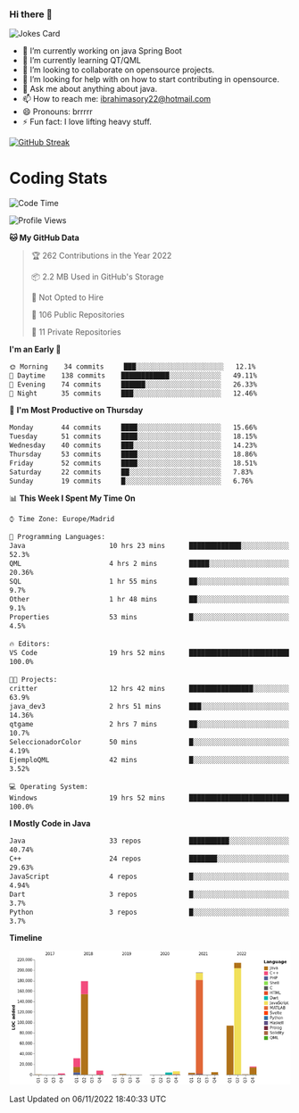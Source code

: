 ### Hi there 👋

![Jokes Card](https://readme-jokes.vercel.app/api)

- 🔭 I’m currently working on java Spring Boot
- 🌱 I’m currently learning QT/QML
- 👯 I’m looking to collaborate on opensource projects. 
- 🤔 I’m looking for help with on how to start contributing in opensource.
- 💬 Ask me about anything about java.
- 📫 How to reach me: ibrahimasory22@hotmail.com
- 😄 Pronouns: brrrrr
- ⚡ Fun fact: I love lifting heavy stuff.

[![GitHub Streak](https://github-readme-streak-stats.herokuapp.com/?user=sorydi3)](https://git.io/streak-stats)

Coding Stats
============


<!--START_SECTION:waka-->
![Code Time](http://img.shields.io/badge/Code%20Time-18%20hrs%2017%20mins-blue)

![Profile Views](http://img.shields.io/badge/Profile%20Views-94-blue)

**🐱 My GitHub Data** 

> 🏆 262 Contributions in the Year 2022
 > 
> 📦 2.2 MB Used in GitHub's Storage 
 > 
> 🚫 Not Opted to Hire
 > 
> 📜 106 Public Repositories 
 > 
> 🔑 11 Private Repositories  
 > 
**I'm an Early 🐤** 

```text
🌞 Morning    34 commits     ███░░░░░░░░░░░░░░░░░░░░░░   12.1% 
🌆 Daytime    138 commits    ████████████░░░░░░░░░░░░░   49.11% 
🌃 Evening    74 commits     ██████░░░░░░░░░░░░░░░░░░░   26.33% 
🌙 Night      35 commits     ███░░░░░░░░░░░░░░░░░░░░░░   12.46%

```
📅 **I'm Most Productive on Thursday** 

```text
Monday       44 commits     ████░░░░░░░░░░░░░░░░░░░░░   15.66% 
Tuesday      51 commits     ████░░░░░░░░░░░░░░░░░░░░░   18.15% 
Wednesday    40 commits     ███░░░░░░░░░░░░░░░░░░░░░░   14.23% 
Thursday     53 commits     ████░░░░░░░░░░░░░░░░░░░░░   18.86% 
Friday       52 commits     ████░░░░░░░░░░░░░░░░░░░░░   18.51% 
Saturday     22 commits     ██░░░░░░░░░░░░░░░░░░░░░░░   7.83% 
Sunday       19 commits     █░░░░░░░░░░░░░░░░░░░░░░░░   6.76%

```


📊 **This Week I Spent My Time On** 

```text
⌚︎ Time Zone: Europe/Madrid

💬 Programming Languages: 
Java                     10 hrs 23 mins      █████████████░░░░░░░░░░░░   52.3% 
QML                      4 hrs 2 mins        █████░░░░░░░░░░░░░░░░░░░░   20.36% 
SQL                      1 hr 55 mins        ██░░░░░░░░░░░░░░░░░░░░░░░   9.7% 
Other                    1 hr 48 mins        ██░░░░░░░░░░░░░░░░░░░░░░░   9.1% 
Properties               53 mins             █░░░░░░░░░░░░░░░░░░░░░░░░   4.5%

🔥 Editors: 
VS Code                  19 hrs 52 mins      █████████████████████████   100.0%

🐱‍💻 Projects: 
critter                  12 hrs 42 mins      ████████████████░░░░░░░░░   63.9% 
java_dev3                2 hrs 51 mins       ███░░░░░░░░░░░░░░░░░░░░░░   14.36% 
qtgame                   2 hrs 7 mins        ██░░░░░░░░░░░░░░░░░░░░░░░   10.7% 
SeleccionadorColor       50 mins             █░░░░░░░░░░░░░░░░░░░░░░░░   4.19% 
EjemploQML               42 mins             █░░░░░░░░░░░░░░░░░░░░░░░░   3.52%

💻 Operating System: 
Windows                  19 hrs 52 mins      █████████████████████████   100.0%

```

**I Mostly Code in Java** 

```text
Java                     33 repos            ██████████░░░░░░░░░░░░░░░   40.74% 
C++                      24 repos            ███████░░░░░░░░░░░░░░░░░░   29.63% 
JavaScript               4 repos             █░░░░░░░░░░░░░░░░░░░░░░░░   4.94% 
Dart                     3 repos             █░░░░░░░░░░░░░░░░░░░░░░░░   3.7% 
Python                   3 repos             █░░░░░░░░░░░░░░░░░░░░░░░░   3.7%

```


**Timeline**

![Chart not found](https://raw.githubusercontent.com/sorydi3/sorydi3/main/charts/bar_graph.png) 


 Last Updated on 06/11/2022 18:40:33 UTC
<!--END_SECTION:waka-->

